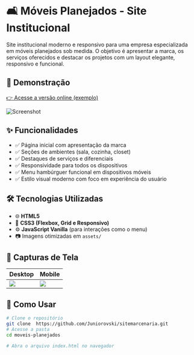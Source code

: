 # 🛋️ Móveis Planejados - Site Institucional

Site institucional moderno e responsivo para uma empresa especializada em móveis planejados sob medida. O objetivo é apresentar a marca, os serviços oferecidos e destacar os projetos com um layout elegante, responsivo e funcional.

## 🔗 Demonstração

[👉 Acesse a versão online (exemplo)](https://juniorovski.github.io/sitemarcenaria/)

![Screenshot](./assets/screenshot-home.png)

## ✨ Funcionalidades

- ✅ Página inicial com apresentação da marca  
- ✅ Seções de ambientes (sala, cozinha, closet)  
- ✅ Destaques de serviços e diferenciais  
- ✅ Responsividade para todos os dispositivos  
- ✅ Menu hambúrguer funcional em dispositivos móveis  
- ✅ Estilo visual moderno com foco em experiência do usuário  

## 🛠️ Tecnologias Utilizadas

- 🌐 **HTML5**
- 🎨 **CSS3 (Flexbox, Grid e Responsivo)**
- ⚙️ **JavaScript Vanilla** (para interações como o menu)
- 📷 Imagens otimizadas em `assets/`

## 📸 Capturas de Tela

| Desktop | Mobile |
|--------|--------|
| ![](./assets/screenshot-desktop.png) | ![](./assets/screenshot-mobile.png) |

## 🧩 Como Usar

```bash
# Clone o repositório
git clone  https://github.com/Juniorovski/sitemarcenaria.git
# Acesse a pasta
cd moveis-planejados

# Abra o arquivo index.html no navegador
